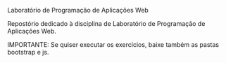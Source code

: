 Laboratório de Programação de Aplicações Web

Repostório dedicado à disciplina de Laboratório de Programação de Aplicações Web.

IMPORTANTE:
Se quiser executar os exercícios, baixe também as pastas bootstrap e js.

